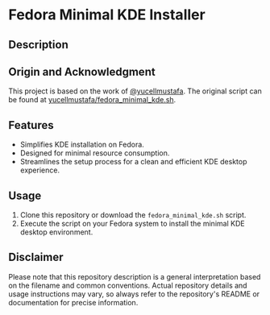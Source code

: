 # Fedora Minimal KDE Installer

## Description

## Origin and Acknowledgment
This project is based on the work of [@yucellmustafa](https://github.com/yucellmustafa). The original script can be found at [yucellmustafa/fedora_minimal_kde.sh](https://gist.github.com/yucellmustafa/eec7cda40abde49fdac68b129e9ec250).

## Features

- Simplifies KDE installation on Fedora.
- Designed for minimal resource consumption.
- Streamlines the setup process for a clean and efficient KDE desktop experience.

## Usage

1. Clone this repository or download the `fedora_minimal_kde.sh` script.
2. Execute the script on your Fedora system to install the minimal KDE desktop environment.

## Disclaimer

Please note that this repository description is a general interpretation based on the filename and common conventions. Actual repository details and usage instructions may vary, so always refer to the repository's README or documentation for precise information.

